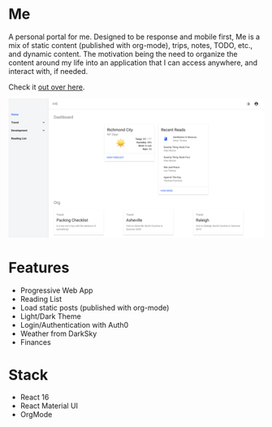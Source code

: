 # Me

A personal portal for me. Designed to be response and mobile first, Me is a mix of static content (published with org-mode), trips, notes, TODO, etc., and dynamic content. The motivation being the need to organize the content around my life into an application that I can access anywhere, and interact with, if needed.

Check it [out over here](https://me.brianbrown.dev).

![alt text](docs/home.png)

# Features

* Progressive Web App
* Reading List
* Load static posts (published with org-mode)
* Light/Dark Theme
* Login/Authentication with Auth0
* Weather from DarkSky
* Finances 


# Stack

* React 16
* React Material UI
* OrgMode







